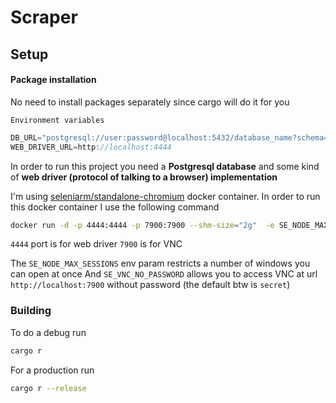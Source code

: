# Scraper

## Setup

#### Package installation

No need to install packages separately since cargo will do it for you

    Environment variables

```javascript
DB_URL="postgresql://user:password@localhost:5432/database_name?schema=public&connection_limit=10"
WEB_DRIVER_URL=http://localhost:4444
```

In order to run this project you need a **Postgresql database** and some kind of **web driver (protocol of talking to a browser) implementation**

I'm using [seleniarm/standalone-chromium](https://hub.docker.com/r/seleniarm/standalone-chromium) docker container.
In order to run this docker container I use the following command

```sh
docker run -d -p 4444:4444 -p 7900:7900 --shm-size="2g"  -e SE_NODE_MAX_SESSIONS=5 -e SE_VNC_NO_PASSWORD=1 seleniarm/standalone-chromium:latest
```

`4444` port is for web driver
`7900` is for VNC

The `SE_NODE_MAX_SESSIONS` env param restricts a number of windows you can open at once
And `SE_VNC_NO_PASSWORD` allows you to access VNC at url `http://localhost:7900` without password (the default btw is `secret`)

### Building

To do a debug run

```sh
cargo r
```

For a production run

```sh
cargo r --release
```

